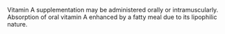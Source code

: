 Vitamin A supplementation may be administered orally or intramuscularly. Absorption of oral vitamin A enhanced by a fatty meal due to its lipophilic nature.